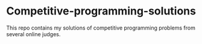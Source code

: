 # Competitive-programming-solutions

This  repo contains my solutions of competitive programming problems from several online judges.
